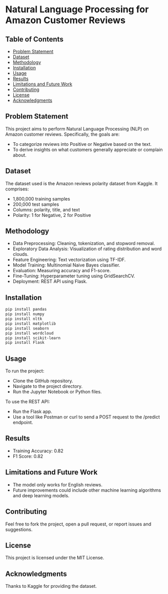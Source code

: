 
# Natural Language Processing for Amazon Customer Reviews

## Table of Contents
- [Problem Statement](#problem-statement)
- [Dataset](#dataset)
- [Methodology](#methodology)
- [Installation](#installation)
- [Usage](#usage)
- [Results](#results)
- [Limitations and Future Work](#limitations-and-future-work)
- [Contributing](#contributing)
- [License](#license)
- [Acknowledgments](#acknowledgments)

## Problem Statement
This project aims to perform Natural Language Processing (NLP) on Amazon customer reviews. Specifically, the goals are:
- To categorize reviews into Positive or Negative based on the text.
- To derive insights on what customers generally appreciate or complain about.

## Dataset
The dataset used is the Amazon reviews polarity dataset from Kaggle. It comprises:
- 1,800,000 training samples
- 200,000 test samples
- Columns: polarity, title, and text
- Polarity: 1 for Negative, 2 for Positive

## Methodology
- Data Preprocessing: Cleaning, tokenization, and stopword removal.
- Exploratory Data Analysis: Visualization of rating distribution and word clouds.
- Feature Engineering: Text vectorization using TF-IDF.
- Model Training: Multinomial Naive Bayes classifier.
- Evaluation: Measuring accuracy and F1-score.
- Fine-Tuning: Hyperparameter tuning using GridSearchCV.
- Deployment: REST API using Flask.

## Installation
```bash
pip install pandas
pip install numpy
pip install nltk
pip install matplotlib
pip install seaborn
pip install wordcloud
pip install scikit-learn
pip install Flask
```

## Usage
To run the project:
- Clone the GitHub repository.
- Navigate to the project directory.
- Run the Jupyter Notebook or Python files.

To use the REST API:
- Run the Flask app.
- Use a tool like Postman or curl to send a POST request to the /predict endpoint.

## Results
- Training Accuracy: 0.82
- F1 Score: 0.82

## Limitations and Future Work
- The model only works for English reviews.
- Future improvements could include other machine learning algorithms and deep learning models.

## Contributing
Feel free to fork the project, open a pull request, or report issues and suggestions.

## License
This project is licensed under the MIT License.

## Acknowledgments
Thanks to Kaggle for providing the dataset.
